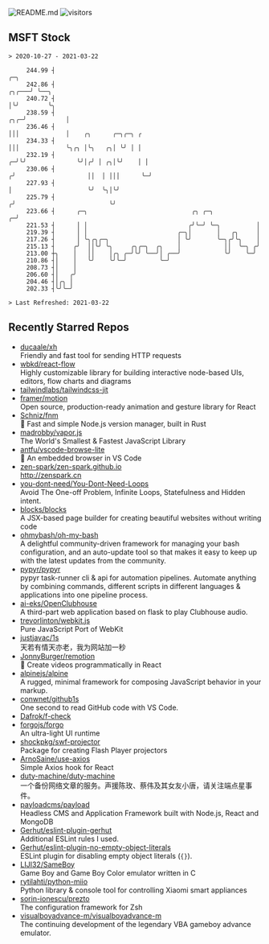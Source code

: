 ![README.md](https://github.com/Gerhut/Gerhut/workflows/README.md/badge.svg)
![visitors](https://visitors.vercel.app/Gerhut/Gerhut?token=8cf69d1f6813d272ef062726b6070c9be4ff72038cfe5a7ded7384a8da65d866)

## MSFT Stock

```
> 2020-10-27 - 2021-03-22

     244.99 ┤                                                                        ╭─╮                         
     242.86 ┤                                                                  ╭╮╭───╯ ╰──╮                      
     240.72 ┤                                                                  │╰╯        ╰╮                     
     238.59 ┤                                                              ╭╮╭─╯           │                     
     236.46 ┤                                                              │││             │    ╭╮      ╭─╮╭─╮ ╭ 
     234.33 ┤                                                              │││             ╰╮╭╮ │╰╮   ╭╮│ ╰╯ │ │ 
     232.19 ┤                                                            ╭─╯╰╯              ╰╯│╭╯ │ ╭╮│╰╯    │ │ 
     230.06 ┤                                                           ╭╯                    ││  │ │││      ╰─╯ 
     227.93 ┤                                                           │                     ╰╯  ╰╮│╰╯          
     225.79 ┤                                                          ╭╯                          ╰╯            
     223.66 ┤      ╭─╮                             ╭╮ ╭─╮            ╭─╯                                         
     221.53 ┤      │ │                            ╭╯╰─╯ ╰─╮          │                                           
     219.39 ┤      │ │                         ╭─╮│       │   ╭╮     │                                           
     217.26 ┤      │ ╰╮╭╮╭─╮                   │ ╰╯       ╰─╮╭╯╰╮    │                                           
     215.13 ┤     ╭╯  ││╰╯ ╰╮     ╭╮╭─╮  ╭╮    │            ││  ╰─╮ ╭╯                                           
     213.00 ┼╮    │   ││    │╭╮ ╭─╯╰╯ ╰──╯│ ╭──╯            ╰╯    ╰─╯                                            
     210.86 ┤│    │   ╰╯    ╰╯╰─╯         ╰─╯                                                                    
     208.73 ┤│    │                                                                                              
     206.60 ┤│   ╭╯                                                                                              
     204.46 ┤│╭╮ │                                                                                               
     202.33 ┤╰╯╰─╯                                                                                               

> Last Refreshed: 2021-03-22
```

## Recently Starred Repos

- [ducaale/xh](https://github.com/ducaale/xh)  
  Friendly and fast tool for sending HTTP requests
- [wbkd/react-flow](https://github.com/wbkd/react-flow)  
  Highly customizable library for building interactive node-based UIs, editors, flow charts and diagrams 
- [tailwindlabs/tailwindcss-jit](https://github.com/tailwindlabs/tailwindcss-jit)  
- [framer/motion](https://github.com/framer/motion)  
  Open source, production-ready animation and gesture library for React
- [Schniz/fnm](https://github.com/Schniz/fnm)  
  🚀 Fast and simple Node.js version manager, built in Rust
- [madrobby/vapor.js](https://github.com/madrobby/vapor.js)  
  The World's Smallest & Fastest JavaScript Library
- [antfu/vscode-browse-lite](https://github.com/antfu/vscode-browse-lite)  
  🚀 An embedded browser in VS Code
- [zen-spark/zen-spark.github.io](https://github.com/zen-spark/zen-spark.github.io)  
  http://zenspark.cn
- [you-dont-need/You-Dont-Need-Loops](https://github.com/you-dont-need/You-Dont-Need-Loops)  
  Avoid The One-off Problem, Infinite Loops, Statefulness and Hidden intent.
- [blocks/blocks](https://github.com/blocks/blocks)  
  A JSX-based page builder for creating beautiful websites without writing code
- [ohmybash/oh-my-bash](https://github.com/ohmybash/oh-my-bash)  
  A delightful community-driven framework for managing your bash configuration, and an auto-update tool so that makes it easy to keep up with the latest updates from the community.
- [pypyr/pypyr](https://github.com/pypyr/pypyr)  
  pypyr task-runner cli & api for automation pipelines. Automate anything by combining commands, different scripts in different languages & applications into one pipeline process.
- [ai-eks/OpenClubhouse](https://github.com/ai-eks/OpenClubhouse)  
  A third-part web application based on flask to play Clubhouse audio.
- [trevorlinton/webkit.js](https://github.com/trevorlinton/webkit.js)  
  Pure JavaScript Port of WebKit
- [justjavac/1s](https://github.com/justjavac/1s)  
  天若有情天亦老，我为网站加一秒
- [JonnyBurger/remotion](https://github.com/JonnyBurger/remotion)  
  🎥      Create videos programmatically in React
- [alpinejs/alpine](https://github.com/alpinejs/alpine)  
  A rugged, minimal framework for composing JavaScript behavior in your markup.
- [conwnet/github1s](https://github.com/conwnet/github1s)  
  One second to read GitHub code with VS Code.
- [Dafrok/f-check](https://github.com/Dafrok/f-check)  
- [forgojs/forgo](https://github.com/forgojs/forgo)  
  An ultra-light UI runtime
- [shockpkg/swf-projector](https://github.com/shockpkg/swf-projector)  
  Package for creating Flash Player projectors
- [ArnoSaine/use-axios](https://github.com/ArnoSaine/use-axios)  
  Simple Axios hook for React
- [duty-machine/duty-machine](https://github.com/duty-machine/duty-machine)  
  一个备份网络文章的服务。声援陈玫、蔡伟及其女友小唐，请关注端点星事件。
- [payloadcms/payload](https://github.com/payloadcms/payload)  
  Headless CMS and Application Framework built with Node.js, React and MongoDB
- [Gerhut/eslint-plugin-gerhut](https://github.com/Gerhut/eslint-plugin-gerhut)  
  Additional ESLint rules I used.
- [Gerhut/eslint-plugin-no-empty-object-literals](https://github.com/Gerhut/eslint-plugin-no-empty-object-literals)  
  ESLint plugin for disabling empty object literals (`{}`).
- [LIJI32/SameBoy](https://github.com/LIJI32/SameBoy)  
  Game Boy and Game Boy Color emulator written in C
- [rytilahti/python-miio](https://github.com/rytilahti/python-miio)  
  Python library & console tool for controlling Xiaomi smart appliances
- [sorin-ionescu/prezto](https://github.com/sorin-ionescu/prezto)  
  The configuration framework for Zsh
- [visualboyadvance-m/visualboyadvance-m](https://github.com/visualboyadvance-m/visualboyadvance-m)  
  The continuing development of the legendary VBA gameboy advance emulator.
